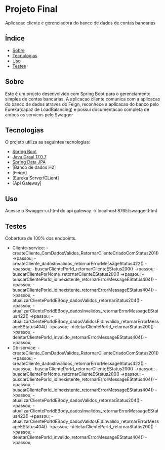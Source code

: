 # Projeto Final

Aplicacao cliente e gerenciadora do banco de dados de contas bancarias

## Índice

- [Sobre](#sobre)
- [Tecnologias](#tecnologias)
- [Uso](#uso)
- [Testes](#testes)

## Sobre

Este é um projeto desenvolvido com Spring Boot para o gerenciamento simples de contas bancarias. A aplicacao cliente comunica com a aplicacao do banco de dados atraves do Feign, reconhece
a aplicacao do banco pelo Eureka(capaz de LoadBalancing) e possui documentacao completa de ambos os servicos pelo Swagger

## Tecnologias

O projeto utiliza as seguintes tecnologias:

- [Spring Boot](https://spring.io/projects/spring-boot)
- [Java Graal 17.0.7](https://www.oracle.com/java/technologies/javase/graalvm-jdk17-archive-downloads.html)
- [Spring Data JPA](https://spring.io/projects/spring-data-jpa)
- [Banco de dados H2]
- [Feign]
- [Eureka Server/CLient]
- [Api Gateway]
  
## Uso
Acesse o Swagger-ui.html do api gateway -> localhost:8765/swagger.html

## Testes
Cobertura de 100% dos endpoints.
- Cliente-service:
  -createCliente_ComDadosValidos_RetornarClienteCriadoComStatus201() ->passou;
  -createCliente_dadosInvalidos_retornarErrorMessageStatus422() ->passou;
  -buscarClientePorId_retornarClienteEStatus200() ->passou;
  -buscarClientePorNome_retornarClienteEStatus200() ->passou;
  -buscarClientePorId_idInexistente_retornarErrorMessageEStatus404() ->passou;
  -buscarClientePorId_idInexistente_retornarErrorMessageEStatus404() ->passou;
  -atualizarClientePorIdEBody_dadosValidos_retornarStatus204() ->passou;
  -atualizarClientePorIdEBody_dadosInvalidos_retornarErrorMessageEStatus422() ->passou;
  -atualizarClientePorIdEBody_dadosValidosEIdInvalido_retornarErrorMessageEStatus404() ->passou;
  -deletarClientePorId_retornarStatus200() ->passou;
  -deletarClientePorId_invalido_retornarErrorMessageEStatus404() ->passou;
- Db-service:
  -createCliente_ComDadosValidos_RetornarClienteCriadoComStatus201() ->passou;
  -createCliente_dadosInvalidos_retornarErrorMessageStatus422() ->passou;
  -buscarClientePorId_retornarClienteEStatus200() ->passou;
  -buscarClientePorNome_retornarClienteEStatus200() ->passou;
  -buscarClientePorId_idInexistente_retornarErrorMessageEStatus404() ->passou;
  -buscarClientePorId_idInexistente_retornarErrorMessageEStatus404() ->passou;
  -atualizarClientePorIdEBody_dadosValidos_retornarStatus204() ->passou;
  -atualizarClientePorIdEBody_dadosInvalidos_retornarErrorMessageEStatus422() ->passou;
  -atualizarClientePorIdEBody_dadosValidosEIdInvalido_retornarErrorMessageEStatus404() ->passou;
  -deletarClientePorId_retornarStatus200() ->passou;
  -deletarClientePorId_invalido_retornarErrorMessageEStatus404() ->passou;
